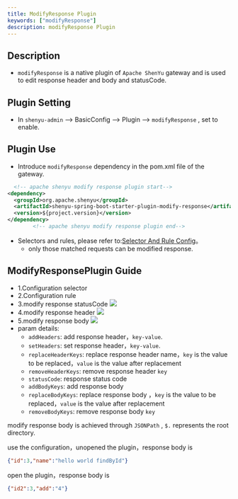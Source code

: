 ```yaml
---
title: ModifyResponse Plugin
keywords: ["modifyResponse"]
description: modifyResponse Plugin
---
```


## Description

* `modifyResponse` is a native plugin of `Apache ShenYu` gateway and is used to edit response header and body and statusCode.



## Plugin Setting

* In `shenyu-admin` --> BasicConfig --> Plugin --> `modifyResponse` , set to enable.

## Plugin Use

* Introduce `modifyResponse` dependency in the pom.xml file of the gateway.

```xml
  <!-- apache shenyu modify response plugin start-->
<dependency>
  <groupId>org.apache.shenyu</groupId>
  <artifactId>shenyu-spring-boot-starter-plugin-modify-response</artifactId>
  <version>${project.version}</version>
</dependency>
        <!-- apache shenyu modify response plugin end-->
```

* Selectors and rules, please refer to:[Selector And Rule Config](../../user-guide/admin-usage/selector-and-rule)。
  * only those matched requests can be modified response.

## ModifyResponsePlugin Guide

* 1.Configuration selector
* 2.Configuration rule
* 3.modify response statusCode
  ![](/img/shenyu/plugin/modify-response/modifyStatus-en.png)
* 4.modify response header
  ![](/img/shenyu/plugin/modify-response/modifyHeader-en.png)
* 5.modify response body
  ![](/img/shenyu/plugin/modify-response/modifyBody-en.png)
* param details:
  * `addHeaders`: add response header，`key-value`.
  * `setHeaders`: set response header，`key-value`.
  * `replaceHeaderKeys`: replace response header name，`key` is the value to be replaced，`value` is the value after replacement
  * `removeHeaderKeys`: remove response header `key`
  * `statusCode`: response status code
  * `addBodyKeys`: add response body
  * `replaceBodyKeys`: replace response body ，`key` is the value to be replaced，`value` is the value after replacement
  * `removeBodyKeys`: remove response body `key`

modify response body is achieved through `JSONPath` , `$.` represents the root directory.

use the configuration，unopened the plugin，response body is

```json
{"id":3,"name":"hello world findById"}
```

open the plugin，response body is

```json
{"id2":3,"add":"4"}
```

